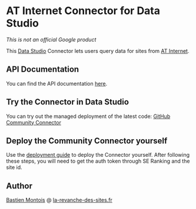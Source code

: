 # AT Internet Connector for Data Studio

*This is not an official Google product*

This [Data Studio][data studio] Connector lets
users query data for sites from [AT Internet][at_internet].

## API Documentation
You can find the API documentation [here][api_doc].

## Try the Connector in Data Studio

You can try out the managed deployment of the latest code: [GitHub Community
Connector][production deployment]

## Deploy the Community Connector yourself

Use the [deployment guide][deployment guide] to deploy the Connector
yourself. After following these steps, you will need to get the auth token through SE Ranking and the site id.

## Author
[Bastien Montois](https://www.bqst.fr) @ [la-revanche-des-sites.fr](https://www.la-revanche-des-sites.fr)

[at_internet]: https://www.atinternet.com/
[api_doc]: https://developers.atinternet-solutions.com/rest-api-en/getting-started-rest-en/authentication-rest-en/
[deployment guide]: ./deploy.md
[github settings]: https://github.com/settings/developers
[appsscript]: https://script.google.com
[data studio]: https://datastudio.google.com
[community connector]: https://developers.google.com/datastudio/connector
[sample extraction]: https://developers.google.com/datastudio/connector/reference#getdata
[production deployment]: https://datastudio.google.com/datasources/create?connectorId=AKfycbytCUmAK6plV7yO8cKtbS3yJxoIrbY04ezRfBCfjaK_z_KWMcAhdvXlNmbDKTFvBO5e
